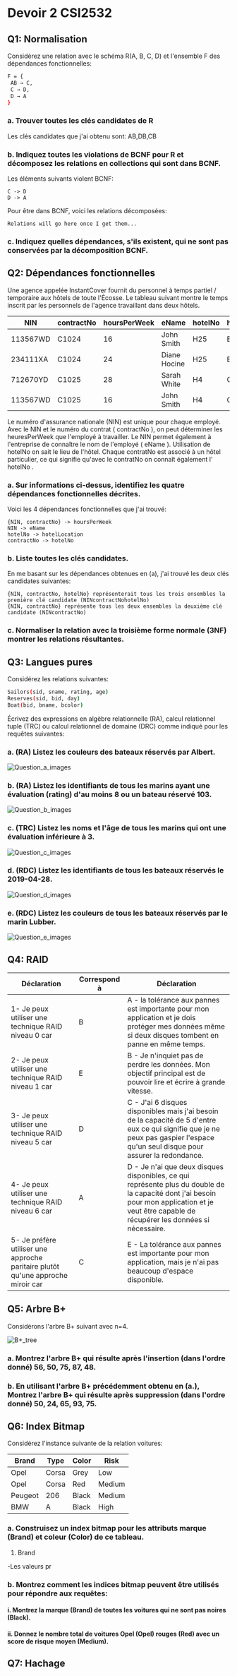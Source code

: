 # Devoir 2 CSI2532

## Q1: Normalisation

Considérez une relation avec le schéma R(A, B, C, D) et l'ensemble F des dépendances fonctionnelles:

```Bash
F = {
 AB → C,
 C → D,
 D → A
}
```

### a. Trouver toutes les clés candidates de R

Les clés candidates que j'ai obtenu sont: AB,DB,CB

### b. Indiquez toutes les violations de BCNF pour R et décomposez les relations en collections qui sont dans BCNF.

Les éléments suivants violent BCNF:

```
C -> D
D -> A
```
Pour être dans BCNF, voici les relations décomposées:
```
Relations will go here once I get them...
```

### c. Indiquez quelles dépendances, s'ils existent, qui ne sont pas conservées par la décomposition BCNF.

## Q2: Dépendances fonctionnelles

Une agence appelée InstantCover fournit du personnel à temps partiel / temporaire aux hôtels de toute l'Écosse. Le tableau suivant montre le temps inscrit par les personnels de l'agence travaillant dans deux hôtels.

NIN | contractNo | hoursPerWeek | eName | hotelNo | hotelLocation
----|------------|--------------|-------|---------|--------------
113567WD|C1024|16|John Smith|H25|Edinburgh
234111XA|C1024|24|Diane Hocine|H25|Edinburgh
712670YD|C1025|28|Sarah White|H4|Glasgow
113567WD|C1025|16|John Smith|H4|Glasgow

Le numéro d'assurance nationale (NIN) est unique pour chaque employé. Avec le NIN et le numéro du contrat ( contractNo ), on peut déterminer les heuresPerWeek que l'employé à travailler. Le NIN permet également à l'entreprise de connaître le nom de l'employé ( eName ). Utilisation de hotelNo on sait le lieu de l'hôtel. Chaque contratNo est associé à un hôtel particulier, ce qui signifie qu'avec le contratNo on connaît également l' hotelNo .

### a. Sur informations ci-dessus, identifiez les quatre dépendances fonctionnelles décrites.

Voici les 4 dépendances fonctionnelles que j'ai trouvé:
```
{NIN, contractNo} -> hoursPerWeek
NIN -> eName
hotelNo -> hotelLocation
contractNo -> hotelNo
```

### b. Liste toutes les clés candidates.

En me basant sur les dépendances obtenues en (a), j'ai trouvé les deux clés candidates suivantes:
```
{NIN, contractNo, hotelNo} représenterait tous les trois ensembles la première clé candidate (NINcontractNohotelNo)
{NIN, contractNo} représente tous les deux ensembles la deuxième clé candidate (NINcontractNo)
```

### c. Normaliser la relation avec la troisième forme normale (3NF) montrer les relations résultantes.

## Q3: Langues pures

Considérez les relations suivantes:

```Bash
Sailors(sid, sname, rating, age)
Reserves(sid, bid, day)
Boat(bid, bname, bcolor)
```

Écrivez des expressions en algèbre relationnelle (RA), calcul relationnel tuple (TRC) ou calcul relationnel de domaine (DRC) comme indiqué pour les requêtes suivantes:

### a. (RA) Listez les couleurs des bateaux réservés par Albert.

![Question_a_images](Images/Q3_a.png)

### b. (RA) Listez les identifiants de tous les marins ayant une évaluation (rating) d'au moins 8 ou un bateau réservé 103.

![Question_b_images](Images/Q3_b.png)

### c. (TRC) Listez les noms et l'âge de tous les marins qui ont une évaluation inférieure à 3.

![Question_c_images](Images/Q3_c.png)

### d. (RDC) Listez les identifiants de tous les bateaux réservés le 2019-04-28.

![Question_d_images](Images/Q3_d.png)

### e. (RDC) Listez les couleurs de tous les bateaux réservés par le marin Lubber.

![Question_e_images](Images/Q3_e.png)

## Q4: RAID

Déclaration | Correspond à | Déclaration
------------|--------------|------------
1- Je peux utiliser une technique RAID niveau 0 car |B| A - la tolérance aux pannes est importante pour mon application et je dois protéger mes données même si deux disques tombent en panne en même temps.
2- Je peux utiliser une technique RAID niveau 1 car |E| B - Je n'inquiet pas de perdre les données. Mon objectif principal est de pouvoir lire et écrire à grande vitesse.
3- Je peux utiliser une technique RAID niveau 5 car |D| C - J'ai 6 disques disponibles mais j'ai besoin de la capacité de 5 d'entre eux ce qui signifie que je ne peux pas gaspier l'espace qu'un seul disque pour assurer la redondance.
4- Je peux utiliser une technique RAID niveau 6 car |A| D - Je n'ai que deux disques disponibles, ce qui représente plus du double de la capacité dont j'ai besoin pour mon application et je veut être capable de récupérer les données si nécessaire.
5- Je préfère utiliser une approche paritaire plutôt qu'une approche miroir car |C| E - La tolérance aux pannes est importante pour mon application, mais je n'ai pas beaucoup d'espace disponible.

## Q5: Arbre B+

Considérons l'arbre B+ suivant avec n=4.

![B+_tree](Images/Q5.png)

### a. Montrez l'arbre B+ qui résulte après l'insertion (dans l'ordre donné) 56, 50, 75, 87, 48.

### b. En utilisant l'arbre B+ précédemment obtenu en (a.), Montrez l'arbre B+ qui résulte après suppression (dans l'ordre donné) 50, 24, 65, 93, 75.

## Q6: Index Bitmap

Considérez l'instance suivante de la relation voitures:

Brand|Type|Color|Risk
-----|----|-----|----
Opel|Corsa|Grey|Low
Opel|Corsa|Red|Medium
Peugeot|206|Black|Medium
BMW|A|Black|High

### a. Construisez un index bitmap pour les attributs marque (Brand) et coleur (Color) de ce tableau.

1. Brand

-Les valeurs pr

### b. Montrez comment les indices bitmap peuvent être utilisés pour répondre aux requêtes:

#### i. Montrez la marque (Brand) de toutes les voitures qui ne sont pas noires (Black).

#### ii. Donnez le nombre total de voitures Opel (Opel) rouges (Red) avec un score de risque moyen (Medium).

## Q7: Hachage
